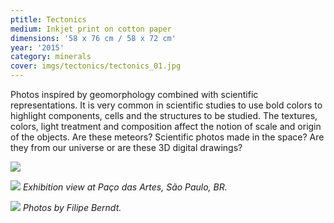 ```yaml
---
ptitle: Tectonics
medium: Inkjet print on cotton paper
dimensions: '58 x 76 cm / 58 x 72 cm'
year: '2015'
category: minerals
cover: imgs/tectonics/tectonics_01.jpg
---
```

Photos inspired by geomorphology combined with scientific representations. It is very common in scientific studies to use bold colors to highlight components, cells and the structures to be studied. The textures, colors, light treatment and composition affect the notion of scale and origin of the objects. Are these meteors? Scientific photos made in the space? Are they from our universe or are these 3D digital drawings?

![]({{site.baseurl}}/imgs/tectonics/tectonics_00.jpg)

![]({{site.baseurl}}/imgs/tectonics/tectonics_exhibition_00.jpg)
_Exhibition view at Paço das Artes, São Paulo, BR._

![]({{site.baseurl}}/imgs/tectonics/tectonics_exhibition_01.jpg)
_Photos by Filipe Berndt._
